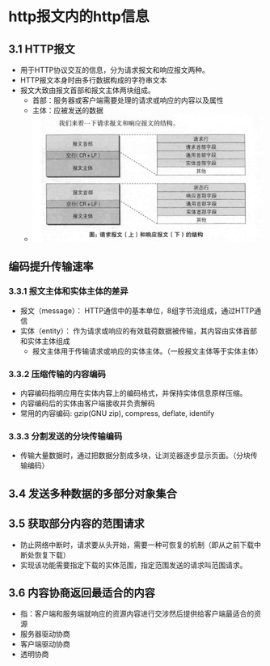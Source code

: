 # http报文内的http信息
## 3.1 HTTP报文
  + 用于HTTP协议交互的信息，分为请求报文和响应报文两种。
  + HTTP报文本身时由多行数据构成的字符串文本
  + 报文大致由报文首部和报文主体两块组成。
    - 首部：服务器或客户端需要处理的请求或响应的内容以及属性
    - 主体：应被发送的数据
    - ![请求报文和响应报文的结构](assets/markdown-img-paste-2017081323364758.png)
## 编码提升传输速率
### 3.3.1 报文主体和实体主体的差异
  + 报文（message）： HTTP通信中的基本单位，8组字节流组成，通过HTTP通信
  + 实体（entity）： 作为请求或响应的有效载荷数据被传输，其内容由实体首部和实体主体组成
    + 报文主体用于传输请求或响应的实体主体。（一般报文主体等于实体主体）
### 3.3.2 压缩传输的内容编码
  + 内容编码指明应用在实体内容上的编码格式，并保持实体信息原样压缩。
  + 内容编码后的实体由客户端接收并负责解码
  + 常用的内容编码: gzip(GNU zip), compress, deflate, identify
### 3.3.3 分割发送的分块传输编码
  + 传输大量数据时，通过把数据分割成多块，让浏览器逐步显示页面。（分块传输编码）
## 3.4 发送多种数据的多部分对象集合
## 3.5 获取部分内容的范围请求
  + 防止网络中断时，请求要从头开始，需要一种可恢复的机制（即从之前下载中断处恢复下载）
  + 实现该功能需要指定下载的实体范围，指定范围发送的请求叫范围请求。
## 3.6 内容协商返回最适合的内容
  + 指：客户端和服务端就响应的资源内容进行交涉然后提供给客户端最适合的资源
  + 服务器驱动协商
  + 客户端驱动协商
  + 透明协商
